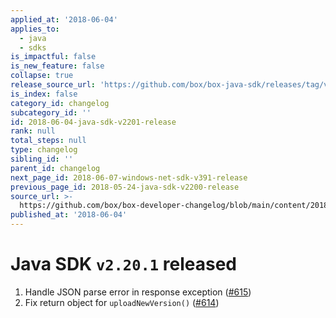 ```yaml
---
applied_at: '2018-06-04'
applies_to:
  - java
  - sdks
is_impactful: false
is_new_feature: false
collapse: true
release_source_url: 'https://github.com/box/box-java-sdk/releases/tag/v2.20.1'
is_index: false
category_id: changelog
subcategory_id: ''
id: 2018-06-04-java-sdk-v2201-release
rank: null
total_steps: null
type: changelog
sibling_id: ''
parent_id: changelog
next_page_id: 2018-06-07-windows-net-sdk-v391-release
previous_page_id: 2018-05-24-java-sdk-v2200-release
source_url: >-
  https://github.com/box/box-developer-changelog/blob/main/content/2018/06-04-java-sdk-v2201-release.md
published_at: '2018-06-04'
---
```

# Java SDK `v2.20.1` released

1. Handle JSON parse error in response exception ([#615](https://github.com/box/box-java-sdk/pull/615))
2. Fix return object for `uploadNewVersion()` ([#614](https://github.com/box/box-java-sdk/pull/614))